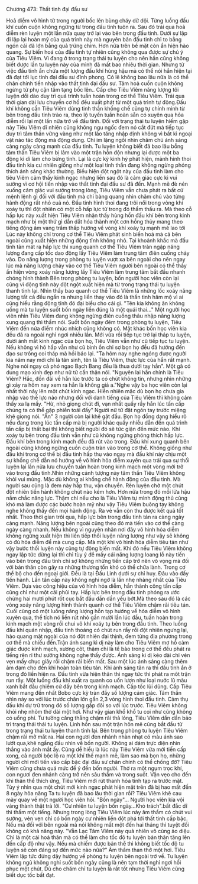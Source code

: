 




Chương 473: Thất tinh đại đấu sư


Hoả diễm vô hình từ trong người bốc lên bùng cháy dữ dội. Từng luồng đấu khí cuồn cuộn không ngừng từ trong đấu tinh tuôn ra. Sau đó trải qua hoả diễm rèn luyện một lần nữa quay trở lại vào bên trong đấu tinh. Dưới sự lập đi lập lại hoàn mỹ của quá trình này mà nguyên bản đấu tinh chỉ to bằng ngón cái đã lớn bằng quả trứng chim. Hơn nữa trên bề mặt còn ẩn hiện hào quang. Sự biến hoá của đấu tinh tự nhiên cũng không qua được sự chú ý của Tiêu Viêm. Vì đang ở trong trạng thái tu luyện cho nên hắn cũng không biết được lần tu luyện này của mình đã mất bao nhiêu thời gian. Nhưng từ việc đấu tinh ẩn chứa một lượng đấu khí hùng hậu mà có thể nói hắn hiện tại đã đạt tới lục tinh đại đấu sư đỉnh phong. Có lẽ không bao lâu nữa là có thể chân chính tiến nhập vào thất tinh đại đấu sư. Tâm hoả cuồn cuộn không ngừng từ phụ cận tâm tạng bốc lên.. Cấp cho Tiêu Viêm năng lượng tôi luyện dồi dào duy trì quá trình tuần hoàn trong cơ thể Tiêu Viêm. Trải qua thời gian dài lưu chuyển cơ hồ đều xuất phát từ một quá trình tự động.Đấu khí không cần Tiêu Viêm dùng tinh thần khống chế cũng tự chính mình từ bên trong đấu tinh trào ra, theo lộ tuyến tuần hoàn sẵn có xuyên qua hỏa diễm rồi lại một lần nữa trở về đấu tinh. Đối với trạng thái tu luyện hiếm gặp này Tiêu Viêm dĩ nhiên cũng không ngu ngốc đem nó cắt đứt mà tiếp tục duy trì tâm thần vững vàng như một lão tăng nhập định không vì bất kì ngoại vật nào tác động mà động dung. Chỉ im lặng ngồi nhìn chăm chú ánh sáng càng ngày càng mạnh của đấu tinh. Tu luyện không biết đã bao lâu bỗng tâm thần Tiêu Viêm bị lâm vào một trận hỗn độn nhưng lại được một ba động kì dì làm cho bừng tỉnh. Lại là cực kỳ kinh hỷ phát hiện, mảnh hình thoi đấu tinh kia cư nhiên giống như một loại tinh thần đang không ngừng phóng thích ánh sáng khác thường. Biểu hiện đột ngột này của đấu tinh làm cho tiêu Viêm cảm thấy kinh ngạc nhưng liền sau đó là cảm giác cực kì vui sướng vì cơ hội tiến nhập vào thất tinh đại đấu sư đã đến. Mạnh mẽ đè nén xuống cảm giác vui sướng trong lòng, Tiêu Viêm vẫn chưa phát ra bất cứ mệnh lệnh gì đối với đấu tinh mà chỉ bàng quang nhìn chăm chú vào từng hành động rất nhỏ cuả nó. Đấu tinh hình thoi đang trôi nổi trong vòng khí xoáy tụ thì đột nhiên có một cỗ hấp lực từ trong đó thẩm thấu ra. Mà theo cỗ hấp lực này xuất hiện Tiêu Viêm nhận thấy hùng hồn đấu khí bên trong kinh mạch như bị một thứ gì dẫn dắt hóa thành một cơn hồng thủy mang theo tiếng động âm vang trầm thấp hướng về vòng khí xoáy tụ mạnh mẽ lao tới Lúc này không chỉ trong cơ thể Tiêu Viêm phát sinh biến hoá mà cả bên ngoài cũng xuất hiện những động tĩnh không nhỏ. Tại khoảnh khắc mà đấu tinh tản mát ra hấp lực thì xung quanh cơ thể Tiêu Viêm tràn ngập năng lượng đang cấp tốc dao động lấy Tiêu Viêm làm trung tâm điên cuồng chảy vào. Do năng lượng trong phòng tu luyện vượt xa bên ngoài cho nên ngay lúc mà năng lượng chảy vào cơ thể Tiêu Viêm người bên ngoài có thể thấy ẩn hiện vòng xoáy năng lượng lấy Tiêu Viêm làm trung tâm bắt đầu nhanh chóng hình thành Bên trong phòng tu luyện, bốn người học viên còn lại cũng vì động tĩnh này đột ngột xuất hiện mà từ trong trạng thái tu luyện thanh tỉnh lại. Nhìn thấy bao quanh cơ thể Tiêu Viêm là những lốc xoáy năng lượng tất cả đều ngẩn ra nhưng liền thay vào đó là thần tình hâm mộ vì ai cũng hiểu rằng động tĩnh đó đại biểu cho cái gì. "Tên kia không ăn không uống mà tu luyện suốt bốn ngày liền đúng là một quái thai…" Một người học viên nhìn Tiêu Viêm đang không ngừng điên cuồng thâu nhập năng lượng xung quang thì thầm nói. Suốt bốn ngày đêm trong phòng tu luyện, Tiêu Viêm đến nửa điểm nhúc nhích cũng không có. Mặt khác bốn học viên kia đều đã ra ngoài nghỉ ngơi nhiều lần. Mới vừa rồi tiếp tục trở lại tháp tu luyện, dưới ánh mắt kinh ngạc của bọn họ, Tiêu Viêm vẫn như cũ tiếp tục tu luyện. Nếu không vì hô hấp vẫn như cũ bình ổn chỉ sợ bọn họ đều đã hướng đến đạo sư trông coi tháp mà hồi báo lại. "Ta hôm nay nghe ngóng được người kia năm nay mới chỉ là tân sinh, tên là Tiêu Viêm, thực lực của hắn rất mạnh. Nghe nói ngay cả phó ngao Bạch Bang đều là thua dưới tay hắn". Một gã có dung mạo xinh đẹp như nữ tử cẩn thận nói. "Nguyên lai hắn chính là Tiêu Viêm? Hắc, đồn đãi về hắn lúc trước ta có chút không tin, nhưng nhìn những gì xảy ra hôm nay xem ra hẳn là không giả a."Nghe vậy ba học viên còn lại nhất thời nảy lên một chút kinh ngạc. Hiển nhiên mặc dù bọn họ chưa gia nhập vào thế lực nào nhưng đối với danh tiếng của Tiêu Viêm thì không cảm thấy xa lạ mấy. "Hừ, nhỏ giọng chút đi, vạn nhất quấy rầy hắn lúc tấn cấp chúng ta có thể gặp phiền toái đấy" Người nữ tử đặt ngón tay trước miệng khẽ giọng nói. "Ân" 3 người còn lại khẽ gật đầu. Bọn họ đồng dạng hiểu rõ nếu đang trong lúc tấn cấp mà bị người khác quấy nhiễu dẫn đến quá trình tấn cấp bị thất bại thì không biết ngưòi đó sẽ tức giận đến mức nào. Khí xoáy tụ bên trong đấu tinh vẫn như cũ không ngừng phóng thích hấp lực. Đấu khí bên trong kinh mạch đều đã rút vào trong. Đấu khí xung quanh bên ngoài cũng không ngừng cuồn cuộn tràn vào trong cơ thể. Không giống như đấu khí trong cơ thể bị đấu tinh hấp thụ vào ngay mà đấu khí này chịu một sự khống chế dẫn nó hướng về vô hình hỏa diễm xuyên qua trải qua sự thối luyện lại lần nữa lưu chuyển tuần hoàn trong kinh mạch một vòng mới trở vào trong đấu tinh.Nhìn những cảnh tượng này tâm thần Tiêu Viêm không khỏi vui mừng. Mặc dù không ai khống chế hành động của đấu tinh. Mà người sau cũng là đem này hấp thu, vận chuyển. Rèn luyện chờ một chút đột nhiên tiến hành không chút nào kém hơn. Hơn nữa trong đó mồi lửa hậu nắm chắc năng lực. Thậm chí nếu cho là Tiêu Viêm tự mình động thủ cũng khó mà làm được các bước hoàn mỹ như vậy Tiêu Viêm buông tay không nghe không thấy đến mọi hành động. Ra vẻ vẫn còn thu được kết quả tốt nhất. Theo thời gian trôi qua, hấp lực bên trong đấu tinh tán ra càng ngày càng mạnh. Năng lượng bên ngoài cũng theo đó mà tiến vào cơ thể càng ngày càng nhanh. Nếu không vì nguyên nhân nơi đây vô hình hỏa diễm không ngừng xuất hiện thì liên tiếp thối luyện năng lượng như vậy sẽ không có đủ hỏa diễm để mà cung cấp. Mà một khi vô hình hỏa diễm tiêu tán như vậy bước thối luyện này cũng tự động biến mất. Khi đó nếu Tiêu Viêm không ngay lập tức dừng lại thì chỉ tùy ý để mấy cái năng lượng loang lỗ này tiến vào bên trong đấu tinh chỉ sợ không những tiến cấp trở nên vô vọng mà đối với bản thân còn gây ra những thương tổn khó có thể chữa lành. Trong cơ thể bộ cho đến ngoại giới. Đều là tại Đấu Linh dưới sự chỉ huy. Đâu vào đấy tiến hành. Lần tấn cấp này không nghi ngờ là lần nhẹ nhàng nhất của Tiêu Viêm. Dựa vào công hiệu của vô hình hỏa diễm, hắn thành công tấn cấp cũng chỉ như một cái phủi tay. Hấp lực bên trong đấu tinh phóng ra ước chừng hai mươi phút rốt cục bắt đầu dần dần yếu bớt.Mà theo sau đó là các vòng xoáy năng lượng hình thành quanh cơ thể Tiêu Viêm chậm rãi tiêu tán. Cuối cùng có một luồng năng lượng hỗn tạp hướng về hỏa diễm vô hình xuyên qua, thể tích nó liền rút nhỏ gần mười lần lúc đầu, tuần hoàn trong kinh mạch một vòng rồi chui vô khí xoáy tụ bên trong đấu tinh. Theo luồng đấu khí quán nhập, đấu tinh thoáng có chút run rẩy rồi đột nhiên ngưng lại, hào quang mặt ngoài của nó đột nhiên đại thịnh, đem từng địa phương trong cơ thể mà chiếu đến.Trận ánh sang kì dị này làm cho Tiêu Viêm mơ hồ cảm giác được kinh mạch, xương côt, thậm chí là tế bào trong cơ thể đều phát ra tiếng rên rỉ thư sướng không nghe thấy được. Ánh sáng kì dị kéo dài chỉ vẻn vẹn mấy chục giây rồi chậm rãi biến mất. Sau một lúc ánh sáng càng thêm ảm đạm cho đến khi hoàn toàn tiêu tán. Khi ánh sáng tản ra thì đấu tinh ẩn ở trong đó liền hiện ra. Đấu tinh vừa hiện thân thì ngay tức thì phát ra môt trận run rẩy. Một luồng đấu khí xuất ra quanh co uốn lượn như loại nuớc lũ màu xanh bắt đầu chiêm cứ đầy bên trong kinh mạch. Cấp tốc lủi dũng. Cấp Tiêu Viêm mang đến nhất Bobo cực kỳ tràn đầy số lượng cảm giác. Tâm thần nhìn này so với lúc trước chân lớn gần 2,3 vòng hình thoi đấu tinh. Cảm thụ đấu khí dự trữ trong đó số lượng gấp đôi so với lúc trước. Tiêu Viêm không khỏi nhẹ nhõm thở dài một hơi. Như vậy gian khổ khổ tu coi như cũng không có uổng phí. Tư tưởng căng thẳng chậm rãi thả lỏng, Tiêu Viêm dần dần bảo trì trạng thái thái tu luyện. Linh hồn sau một trận hôn mê cũng bắt đầu từ trong trạng thái tu luyện thanh tỉnh lại. Bên trong phòng tu luyện Tiêu Viêm chậm rãi mở mắt ra. Hai con ngươi đen nhánh nhàn nhạt có màu ánh sao lướt qua,khẽ ngẩng đầu nhìn về bốn người. Không ai dám trực diện nhìn thẳng vào ánh mắt ấy. Cũng dễ hiểu là lúc này Tiêu Viêm vừa mới tiến cấp xong, cả người bộc lộ ra một khí thế mạnh mẽ, làm sao mà bọn họ, những người chỉ mới tiến vào cấp bậc đại đấu sư chân chính có thể chống đỡ? Tiêu Viêm cũng chưa quá mức để ý đến bốn ngưòi. Thở ra một ngụm trọc khí, con ngươi đen nhánh càng trở nên sâu thẳm và trong suốt. Vặn vẹo cho đến khi thân thể thích ứng, Tiêu Viêm mới rút thanh hỏa tinh tạp ra trước mặt. Tùy ý nhìn qua một chút mới kinh ngạc phát hiện mặt trên đã bị hao mất đến 8 ngày hỏa năng Ta tu luyện đã bao lâu thời gian rồi? Tiêu Viêm khẽ cau mày quay về một người học viên hỏi. "Bốn ngày"… Người học viên kia vội vàng thành thật trả lời. "Cư nhiên tu luyện bốn ngày…Khó trách".bất đắc dĩ thì thầm một tiếng. Nhưng trong lòng Tiêu Viêm lúc này âm thầm có chút vui sướng, vẻn vẹn chỉ có bốn ngày cư nhiên liền đột phá tới thất tinh cấp bậc. Nếu mà đối với bên ngoài mà nói không mất một đến hai tháng thì tuyệt đối không có khả năng này. "Vẫn Lạc Tâm Viêm này quả nhiên vô cùng ảo diệu. Chỉ là một cái hoá thân mà có thể làm cho tốc độ tu luyện bản thân tăng lên đến cấp độ như vậy. Nếu mà chiếm được bản thể thì không biết tốc độ tu luyện sẽ còn đáng sợ đến mức nào nữa?" Âm thầm than thở một hơi. Tiêu Viêm lập tức đứng dậy hướng về phòng tu luyện bên ngoài trở về. Tu luyện không ngủ không nghỉ suốt bốn ngày cũng là nên tạm thời nghỉ ngơi hồi phục một chút. Dù cho chăm chỉ tu luyện là rất tốt nhưng Tiêu Viêm cũng biết dục tốc bất đạt.




